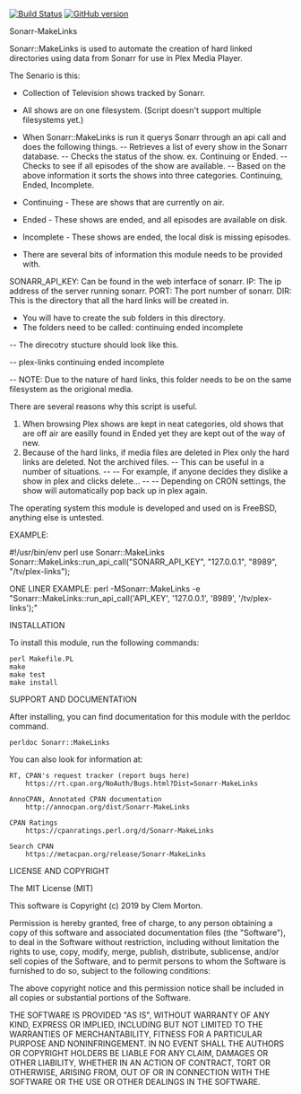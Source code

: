 [![Build Status](https://travis-ci.org/clem16/Sonarr-MakeLinks.svg?branch=master)](https://travis-ci.org/clem16/Sonarr-MakeLinks)
[![GitHub version](https://badge.fury.io/gh/clem16%2FSonarr-MakeLinks.svg)](https://badge.fury.io/gh/clem16%2FSonarr-MakeLinks)

Sonarr-MakeLinks

Sonarr::MakeLinks is used to automate the creation of hard linked directories using data from Sonarr for use in Plex Media Player.

The Senario is this:

- Collection of Television shows tracked by Sonarr.
- All shows are on one filesystem. (Script doesn't support multiple filesystems yet.)
- When Sonarr::MakeLinks is run it querys Sonarr through an api call and does the following things.
-- Retrieves a list of every show in the Sonarr database.
-- Checks the status of the show. ex. Continuing or Ended.
-- Checks to see if all episodes of the show are available.
-- Based on the above information it sorts the shows into three categories. Continuing, Ended, Incomplete.

- Continuing - These are shows that are currently on air.
- Ended - These shows are ended, and all episodes are available on disk.
- Incomplete - These shows are ended, the local disk is missing episodes.

- There are several bits of information this module needs to be provided with.

SONARR_API_KEY: Can be found in the web interface of sonarr.
IP: The ip address of the server running sonarr.
PORT: The port number of sonarr.
DIR: This is the directory that all the hard links will be created in.
- You will have to create the sub folders in this directory.
- The folders need to be called: continuing ended incomplete

-- The direcotry stucture should look like this.

-- plex-links
	continuing
	ended
	incomplete

-- NOTE: Due to the nature of hard links, this folder needs to be on the same filesystem as the origional media.

There are several reasons why this script is useful.
1. When browsing Plex shows are kept in neat categories, old shows that are off air are easilly found in Ended yet they are kept out of the way of new.
2. Because of the hard links, if media files are deleted in Plex only the hard links are deleted. Not the archived files. 
-- This can be useful in a number of situations. 
-- -- For example, if anyone decides they dislike a show in plex and clicks delete...
-- -- Depending on CRON settings, the show will automatically pop back up in plex again.

The operating system this module is developed and used on is FreeBSD, anything else is untested.


EXAMPLE:

#!/usr/bin/env perl
use Sonarr::MakeLinks
Sonarr::MakeLinks::run_api_call("SONARR_API_KEY", "127.0.0.1", "8989", "/tv/plex-links");

ONE LINER EXAMPLE:
perl -MSonarr::MakeLinks -e "Sonarr::MakeLinks::run_api_call('API_KEY', '127.0.0.1', '8989', '/tv/plex-links');"

INSTALLATION

To install this module, run the following commands:

	perl Makefile.PL
	make
	make test
	make install

SUPPORT AND DOCUMENTATION

After installing, you can find documentation for this module with the
perldoc command.

    perldoc Sonarr::MakeLinks

You can also look for information at:

    RT, CPAN's request tracker (report bugs here)
        https://rt.cpan.org/NoAuth/Bugs.html?Dist=Sonarr-MakeLinks

    AnnoCPAN, Annotated CPAN documentation
        http://annocpan.org/dist/Sonarr-MakeLinks

    CPAN Ratings
        https://cpanratings.perl.org/d/Sonarr-MakeLinks

    Search CPAN
        https://metacpan.org/release/Sonarr-MakeLinks


LICENSE AND COPYRIGHT

The MIT License (MIT)

This software is Copyright (c) 2019 by Clem Morton.

Permission is hereby granted, free of charge, to any person obtaining a copy of this software and associated documentation files (the "Software"), to deal in the Software without restriction, including without limitation the rights to use, copy, modify, merge, publish, distribute, sublicense, and/or sell copies of the Software, and to permit persons to whom the Software is furnished to do so, subject to the following conditions:

The above copyright notice and this permission notice shall be included in all copies or substantial portions of the Software.

THE SOFTWARE IS PROVIDED "AS IS", WITHOUT WARRANTY OF ANY KIND, EXPRESS OR IMPLIED, INCLUDING BUT NOT LIMITED TO THE WARRANTIES OF MERCHANTABILITY, FITNESS FOR A PARTICULAR PURPOSE AND NONINFRINGEMENT. IN NO EVENT SHALL THE AUTHORS OR COPYRIGHT HOLDERS BE LIABLE FOR ANY CLAIM, DAMAGES OR OTHER LIABILITY, WHETHER IN AN ACTION OF CONTRACT, TORT OR OTHERWISE, ARISING FROM, OUT OF OR IN CONNECTION WITH THE SOFTWARE OR THE USE OR OTHER DEALINGS IN THE SOFTWARE.
